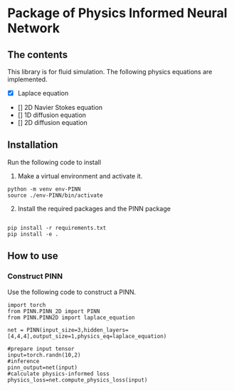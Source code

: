 # Package of Physics Informed Neural Network

## The contents

This library is for fluid simulation. 
The following physics equations are implemented.

- [x] Laplace equation 
- [] 2D Navier Stokes equation
- [] 1D diffusion equation
- [] 2D diffusion equation


## Installation

Run the following code to install

1. Make a virtual environment and activate it.
```
python -m venv env-PINN
source ./env-PINN/bin/activate

```

2. Install the required packages and the PINN package

```

pip install -r requirements.txt
pip install -e .

```

## How to use

### Construct PINN 

Use the following code to construct a PINN.

```
import torch
from PINN.PINN_2D import PINN
from PINN.PINN2D import laplace_equation

net = PINN(input_size=3,hidden_layers=[4,4,4],output_size=1,physics_eq=laplace_equation)

#prepare input tensor
input=torch.randn(10,2)
#inference 
pinn_output=net(input)
#calculate physics-informed loss
physics_loss=net.compute_physics_loss(input)




```
